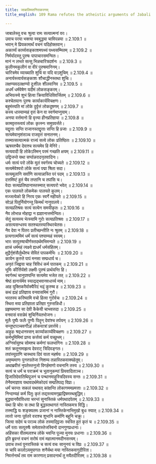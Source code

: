 ```yaml
---
title: जाबालिमतनिराकरणम्
title_english: 109 Rama refutes the atheistic arguments of Jabali

---
```

<div class="audioEmbed"  caption="श्रीराम-हरिसीताराममूर्ति-घनपाठिभ्यां वचनम्" src="https://archive.org/download/Ramayana-recitation-Sriram-harisItArAmamUrti-Ghanapaati-v2/Kanda_2/Kanda_2_AYK-109-Jabali_Matha_Nirakaranam.mp3"></div>

जाबालेस्तु वचः श्रुत्वा रामः सत्यात्मनां वरः।  
उवाच परया भक्त्या स्वबुद्ध्या चाविपन्नया ॥ 2.109.1 ॥   
भवान् मे प्रियकामार्थं वचनं यदिहोक्तवान्।  
अकार्य्यं कार्य्यसङ्काशमपथ्यं पथ्यसम्मितम् ॥ 2.109.2 ॥   
निर्मर्यादस्तु पुरुषः पापाचारसमन्वितः।  
मानं न लभते सत्सु भिन्नचारित्रदर्शनः ॥ 2.109.3 ॥   
कुलीनमकुलीनं वा वीरं पुरुषमानिनम्।  
चारित्रमेव व्याख्याति शुचिं वा यदि वाऽशुचिम् ॥ 2.109.4 ॥   
अनार्यस्त्वार्यसङ्काशः शौचाद्धीनस्तथा शुचिः।  
लक्षण्यवदलक्षण्यो दुःशीलः शीलवानिव ॥ 2.109.5 ॥   
अधर्मं धर्मवेषेण यदीमं लोकसङ्करम्।  
अभिपत्स्ये शुभं हित्वा क्रियाविधिविवर्जितम् ॥ 2.109.6 ॥   
कश्चेतयानः पुरुषः कार्याकार्यविचक्षणः।  
बहुमंस्यति मां लोके दुर्वृत्तं लोकदूषणम् ॥ 2.109.7 ॥   
कस्य धास्याम्यहं वृत्तं केन वा स्वर्गमाप्नुयाम्।  
अनया वर्त्तमानो हि वृत्त्या हीनप्रतिज्ञया ॥ 2.109.8 ॥   
कामवृत्तस्त्वयं लोकः कृत्स्नः समुपवर्त्तते।  
यद्वृत्ताः सन्ति राजानस्तद्वृत्ताः सन्ति हि प्रजाः ॥ 2.109.9 ॥   
सत्यमेवानृशंसञ्च राजवृत्तं सनातनम्।  
तस्मात्सत्यात्मकं राज्यं सत्ये लोकः प्रतिष्ठितः ॥ 2.109.10 ॥   
ऋषयश्चैव देवाश्च सत्यमेव हि मेनिरे।  
सत्यवादी हि लोकेऽस्मिन् परमं गच्छति क्षयम् ॥ 2.109.11 ॥   
उद्विजन्ते यथा सर्प्पान्नरादनृतवादिनः।  
धर्मः सत्यं परो लोके मूलं स्वर्गस्य चोच्यते ॥ 2.109.12 ॥   
सत्यमेवेश्वरो लोके सत्यं पद्मा श्रिता सदा।  
सत्यमूलानि सर्वाणि सत्यान्नास्ति परं पदम् ॥ 2.109.13 ॥   
दत्तमिष्टं हुतं चैव तप्तानि च तपांसि च।  
वेदाः सत्यप्रतिष्ठानास्तस्मात् सत्यपरो भवेत् ॥ 2.109.14 ॥   
एकः पालयते लोकमेकः पालयते कुलम्।  
मज्जत्येको हि निरय एकः स्वर्गे महीयते ॥ 2.109.15 ॥   
सोऽहं पितुर्नियोगन्तु किमर्थं नानुपालये।  
सत्यप्रतिश्रवः सत्यं सत्येन समयीकृतः ॥ 2.109.16 ॥   
नैव लोभान्न मोहाद्वा न ह्यज्ञानात्तमोन्वितः।  
सेतुं सत्यस्य भेत्स्यामि गुरोः सत्यप्रतिश्रवः ॥ 2.109.17 ॥   
असत्यसन्धस्य सतश्चलस्यास्थिरचेतसः।  
नैव देवा न पितरः प्रतीच्छन्तीति नः श्रुतम् ॥ 2.109.18 ॥   
प्रत्यगात्ममिमं धर्मं सत्यं पश्याम्यहं स्वयम्।  
भारः सत्पुरुषाचीर्णस्तदर्थमभिमन्यते ॥ 2.109.19 ॥   
क्षात्त्रं धर्ममहं त्यक्ष्ये ह्यधर्मं धर्मसंहितम्।  
क्षुद्रैर्नृशंसैर्लुब्धैश्च सेवितं पापकर्मभिः ॥ 2.109.20 ॥   
कायेन कुरुते पापं मनसा सम्प्रधार्य च।  
अनृतं जिह्वया चाह त्रिविधं कर्म पातकम् ॥ 2.109.21 ॥   
भूमिः कीर्त्तिर्यशो लक्ष्मीः पुरुषं प्रार्थयन्ति हि।  
स्वर्गस्थं चानुपश्यन्ति सत्यमेव भजेत तत् ॥ 2.109.22 ॥   
श्रेष्ठं ह्यनार्यमेव स्याद्यद्भवानवधार्य्य माम्।  
आह युक्तिकरैर्वाक्यैरिदं भद्रं कुरुष्व ह ॥ 2.109.23 ॥   
कथं ह्यहं प्रतिज्ञाय वनवासमिमं गुरौ।  
भरतस्य करिष्यामि वचो हित्वा गुरोर्वचः ॥ 2.109.24 ॥   
स्थिरा मया प्रतिज्ञाता प्रतिज्ञा गुरुसन्निधौ।  
प्रहृष्यमाणा सा देवी कैकेयी चाभवत्तदा ॥ 2.109.25 ॥   
वनवासं वसन्नेवं शुचिर्नियतभोजनः।  
मूलैः पुष्पैः फलैः पुण्यैः पितॄन् देवांश्च तर्पयन् ॥ 2.109.26 ॥   
सन्तुष्टपञ्चवर्गोऽहं लोकयात्रां प्रवर्त्तये।  
अकुहः श्रद्दधानस्सन् कार्य्याकार्य्यविचक्षणः ॥ 2.109.27 ॥   
कर्मभूमिमिमां प्राप्य कर्त्तव्यं कर्म यच्छुभम्।  
अग्निर्वायुश्च सोमश्च कर्मणां फलभागिनः ॥ 2.109.28 ॥   
शतं क्रतूनामाहृत्य देवराट् त्रिदिवङ्गतः।  
तपांस्युग्राणि चास्थाय दिवं याता महर्षयः ॥ 2.109.29 ॥   
अमृष्यमाणः पुनरुग्रतेजा निशम्य तन्नास्तिकवाक्यहेतुम्।  
अथाब्रवीत्तं नृपतेस्तनूजो विगर्हमाणो वचनानि तस्य ॥ 2.109.30 ॥   
सत्यं च धर्मं च पराक्रमं च भूतानुकम्पां प्रियवादिताञ्च।  
द्विजातिदेवातिथिपूजनं च पन्थानमाहुस्त्रिदिवस्य सन्तः ॥ 2.109.31 ॥   
तेनैवमाज्ञाय यथावदर्थमेकोदयं सम्प्रतिपद्य विप्राः।  
धर्मं चरन्तः सकलं यथावत् कांक्षन्ति लोकागममप्रमत्ताः ॥ 2.109.32 ॥   
निन्दाम्यहं कर्म पितुः कृतं तद्यस्त्वामगृह्णाद्विषमस्थबुद्धिम्।  
बुद्ध्यानयैवंविधया चरन्तं सुनास्तिकं धर्मपथादपेतम् ॥ 2.109.33 ॥   
यथा हि चोरः स तथा हि बुद्धस्तथागतं नास्तिकमत्र विद्धि।  
तस्माद्धि यः शङ्क्यतमः प्रजानां न नास्तिकेनाभिमुखो बुधः स्यात् ॥ 2.109.34 ॥   
त्वत्तो जनाः पूर्वतरे वराश्च शुभानि कर्माणि बहूनि चक्रुः।  
जित्वा सदेमं च परञ्च लोकं तस्माद्द्विजाः स्वस्ति हुतं कृतं च ॥ 2.109.35 ॥   
धर्मे रताः सत्पुरुषैः समेतास्तेजस्विनो दानगुणप्रधानाः।  
अहिंसका वीतमलाश्च लोके भवन्ति पूज्या मुनयः प्रधानाः ॥ 2.109.36 ॥   
इति ब्रुवन्तं वचनं सरोषं रामं महात्मानमदीनसत्त्वम्।  
उवाच तथ्यं पुनरास्तिकं च सत्यं वचः सानुनयं च विप्रः ॥ 2.109.37 ॥   
स चापि कालोऽयमुपागतः शनैर्यथा मया नास्तिकवागुदीरिता।  
निवर्त्तनार्थं तव राम कारणात् प्रसादनार्थं तु मयैतदीरितम् ॥ 2.109.38 ॥   
